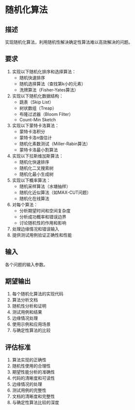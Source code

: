 # 随机化算法

## 描述
实现随机化算法，利用随机性解决确定性算法难以高效解决的问题。

## 要求
1. 实现以下随机化排序和选择算法：
   - 随机快速排序
   - 随机选择算法（查找第k小的元素）
   - 洗牌算法（Fisher-Yates算法）
2. 实现以下随机化数据结构：
   - 跳表（Skip List）
   - 树状数组（Treap）
   - 布隆过滤器（Bloom Filter）
   - Count-Min Sketch
3. 实现以下蒙特卡洛算法：
   - 蒙特卡洛积分
   - 蒙特卡洛π值估计
   - 随机化素数测试（Miller-Rabin算法）
   - 蒙特卡洛最小割算法
4. 实现以下拉斯维加斯算法：
   - 随机化快速排序
   - 随机化二叉搜索树
   - 随机化最小生成树
5. 实现以下概率算法：
   - 随机采样算法（水塘抽样）
   - 随机化近似算法（如MAX-CUT问题）
   - 随机化在线算法
6. 对每个算法：
   - 分析期望时间和空间复杂度
   - 分析成功概率和错误边界
   - 讨论随机性的作用和影响
7. 处理边缘情况和错误输入
8. 提供测试用例验证正确性和性能

## 输入
各个问题的输入参数。

## 期望输出
1. 每个随机化算法的实现代码
2. 算法分析文档
3. 随机性分析和证明
4. 测试用例和结果
5. 边缘情况处理
6. 使用示例和应用场景
7. 与确定性算法的比较

## 评估标准
1. 算法实现的正确性
2. 随机性使用的合理性
3. 期望性能分析的准确性
4. 代码的清晰度和可读性
5. 边缘情况的处理
6. 测试用例的完整性
7. 文档的清晰度和完整性
8. 与确定性算法比较的深度